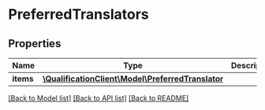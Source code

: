 # PreferredTranslators

## Properties
Name | Type | Description | Notes
------------ | ------------- | ------------- | -------------
**items** | [**\QualificationClient\Model\PreferredTranslator**](PreferredTranslator.md) |  | [optional] 

[[Back to Model list]](../README.md#documentation-for-models) [[Back to API list]](../README.md#documentation-for-api-endpoints) [[Back to README]](../README.md)


